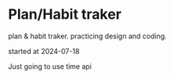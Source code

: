 # Plan/Habit traker

plan & habit traker.
practicing design and coding.

started at 2024-07-18

Just going to use time api
